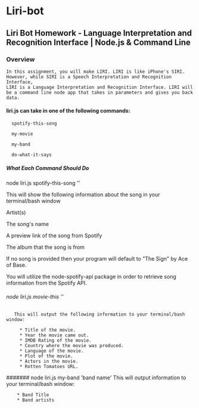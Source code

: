 # Liri-bot
## Liri Bot Homework - Language Interpretation and Recognition Interface | Node.js & Command Line
### Overview
    In this assignment, you will make LIRI. LIRI is like iPhone's SIRI. However, while SIRI is a Speech Interpretation and Recognition Interface, 
    LIRI is a Language Interpretation and Recognition Interface. LIRI will be a command line node app that takes in parameters and gives you back data.
    
#### liri.js can take in one of the following commands:
      spotify-this-song
      
      my-movie
      
      my-band
      
      do-what-it-says
##### What Each Command Should Do

node liri.js spotify-this-song '<song name here>'

This will show the following information about the song in your terminal/bash window

Artist(s)

The song's name

A preview link of the song from Spotify

The album that the song is from

If no song is provided then your program will default to "The Sign" by Ace of Base.

You will utilize the node-spotify-api package in order to retrieve song information from the Spotify API.

###### node liri.js movie-this '<movie name here>'
       
       This will output the following information to your terminal/bash window:
       
         * Title of the movie.
         * Year the movie came out.
         * IMDB Rating of the movie.
         * Country where the movie was produced.
         * Language of the movie.
         * Plot of the movie.
         * Actors in the movie.
         * Rotten Tomatoes URL.
####### node liri.js my-band 'band name'
        This will output information to your terminal/bash window:
        
        * Band Title
        * Band artists

